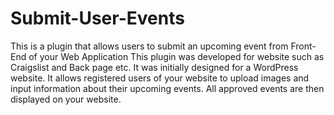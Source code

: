 Submit-User-Events
==================

This is a plugin that allows users to submit an upcoming event from Front-End of your Web Application 
This plugin was developed for website such as Craigslist and Back page etc. 
It was initially designed for a WordPress website. 
It allows registered users of your website to upload images and input information about their upcoming events. 
All approved events are then displayed on your website.
